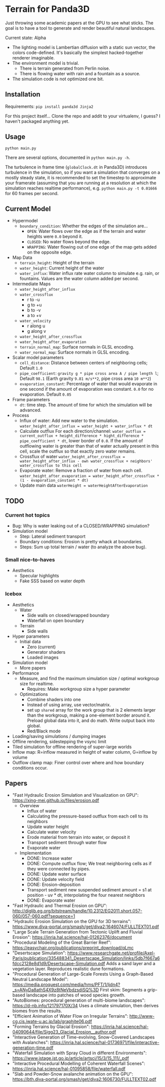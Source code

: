 Terrain for Panda3D
===================

Just throwing some academic papers at the GPU to see what sticks. The
goal is to have a tool to generate and render beautiful natural
landscapes.

Current state: Alpha
* The lighting model is Lambertian diffusion with a static sun vector,
  the colors code-defined. It's basically the simplest hacked-together
  renderer imaginable.
* The environment model is trivial.
  * There is terrain generated from Perlin noise.
  * There is flowing water with rain and a fountain as a source.
* The simulation code is not optimized one bit.


Installation
------------

Requirements: `pip install panda3d Jinja2`

For this project itself... Clone the repo and addit to your virtualenv,
I guess? I haven't packaged anything yet.


Usage
-----

`python main.py`

There are several options, documented in `python main.py -h`.

The turbulence in frame time (`globalClock.dt` in Panda3D) introduces
turbulence in the simulation, so if you want a simulation that converges
on a mostly steady state, it is recommended to set the timestep to
approximate your framerate (assuming that you are running at a
resolution at which the simulation reaches realtime performance), e.g.
`python main.py -t 0.01666` for 60 frames per second.


Current Model
-------------

* Hypermodel
  * `boundary_condition`: Whether the edges of the simulation are...
    * `OPEN`: Water flows over the edge as if the terrain and water
      heights were `0.0` beyond it.
    * `CLOSED`: No water flows beyond the edge.
    * `WRAPPING`: Water flowing out of one edge of the map gets added on
      the opposite edge.
* Map Data
  * `terrain_height`: Height of the terrain
  * `water_height`: Current height of the water
  * `water_influx`: Water influx rate water column to simulate e.g.
    rain, or fountains. Values are the water column added per second.
* Intermediate Maps
  * `water_height_after_influx`
  * `water_crossflux`
    * r to -u
    * g to +u
    * b to -v
    * a to +v
  * `water_velocity`
    * r along u
    * g along v
  * `water_height_after_crossflux`
  * `water_height_after_evaporation`
  * `terrain_normal_map`: Surface normals in GLSL encoding.
  * `water_normal_map`: Surface normals in GLSL encoding.
* Scalar model parameters
  * `cell_distance`: Distance between centers of neighboring cells;
     Default `1.0`
  * `pipe_coefficient`: `gravity g * pipe cross area A / pipe length l`;
     Default `98.1` (Earth gravity `9.81 m/s**2`, pipe cross area
     `10 m**2`)
  * `evaporation_constant`: Percentage of water that would evaporate in
    one second if the amount of evaporation was constant. `0.0` for no
    evaporation. Default `0.05`
* Frame parameters
  * `dt`: time step. The amount of time for which the simulation will be
    advanced.
* Process
  * Influx of water: Add new water to the simulation.
    `water_height_after_influx = water_height + water_influx * dt`
  * Calculate outflux
    For each direction/channel: `water_outflux = current_outflux + height_difference * hight_difference * pipe_coefficient * dt`, lower border of `0.0`.
    If the amount of outflowing water is greater than that of water
    actually present in this cell, scale the outflux so that exactly
    zero water remains.
  * Crossflux of water
    `water_height_after_crossflux = water_height_after_influx - own water_crossflux + neighbors' water_crossflux to this cell`
  * Evaporate water: Remove a fraction of water from each cell.
    `water_height_after_evaporation = water_height_after_crossflux * (1 - evaporation_constant * dt)`
  * Update main data
    `waterHeight = waterHeightAfterEvaporation`


TODO
----

### Current hot topics

* Bug: Why is water leaking out of a CLOSED/WRAPPING simulation?
* Simulation model
  * Step: Lateral sediment transport
  * Boundary conditions: Erosion is pretty whack at boundaries.
  * Steps: Sum up total terrain / water (to analyze the above bug).


### Small nice-to-haves

* Aesthetics
  * Specular highlights
  * Fake SSS based on water depth


### Icebox

* Aesthetics
  * Water
    * Side walls on closed/wrapped boundary
    * Waterfall on open boundary
  * Terrain
    * Side walls
* Hyper parameters
  * Initial data
    * Zero (current)
    * Generator shaders
    * Loaded images
* Simulation model
  * More papers
* Performance
  * Measure, and find the maximum simulation size / optimal workgroup
    size for realtime.
    * Requires: Make workgroup size a hyper parameter
  * Optimizations
    * Combine shaders into one
    * Instead of using array, use vector/matrix.
    * set up `shared` array for the work group that is 2 elements larger
      than the workgroup, making a one-element border around it. Preload
      global data into it, and do math. Write output back into global.
    * Red/Black mode
* Loading/saving simulations / dumping images
* Offline rendering, sidestepping the vsync limit
* Tiled simulation for offline rendering of super-large worlds
* Inflow map: R=inflow measured in height of water column, G=inflow by
  volume
* Outflow clamp map: Finer control over where and how boundary
  conditions occur.


Papers
------

* "Fast Hydraulic Erosion Simulation and Visualization on GPU": https://xing-mei.github.io/files/erosion.pdf
  * Overview
    * Influx of water
    * Calculating the pressure-based outflux from each cell to its neighbors
    * Update water height
    * Calculate water velocity
    * Erode material from terrain into water, or deposit it
    * Transport sediment through water flow
    * Evaporate water
  * Implementation
    * DONE: Increase water
    * DONE: Compute outflux flow; We treat neighboring cells as if they were connected by pipes.
    * DONE: Update water surface
    * DONE: Update velocity field
    * DONE: Erosion-deposition
    * Transport sediment
      new suspended sediment amount = s1 at position - uv * dt, interpolating the four nearest neighbors
    * DONE: Evaporate water
* "Fast Hydraulic and Thermal Erosion on GPU": http://diglib.eg.org/bitstream/handle/10.2312/EG2011.short.057-060/057-060.pdf?sequence=1
* "Hydraulic Erosion Simulation on the GPU for 3D terrains": https://www.diva-portal.org/smash/get/diva2:1646074/FULLTEXT01.pdf
* "Large Scale Terrain Generation from Tectonic Uplift and Fluvial Erosion": https://inria.hal.science/hal-01262376/document
* "Procedural Modeling of the Great Barrier Reef": https://easychair.org/publications/preprint_download/qLmc
* "Desertscape Simulation": https://www.researchgate.net/profile/Axel-Paris/publication/335488341_Desertscape_Simulation/links/5db7f667a6fdcc2128e8d1d9/Desertscape-Simulation.pdf
  Adds a sand layer and a vegetation layer. Reproduces realistic dune formations.
* "Procedural Generation of Large-Scale Forests Using a Graph-Based Neutral Landscape Model": https://media.proquest.com/media/hms/PFT/1/Ijdn4?_s=ANyDa8athS4X9z8tNeVbdzsdiSQ%3D
  First skim: Segments a grip-based landscape into patches of wood species growth.
* "AutoBiomes: procedural generation of multi-biome landscapes": https://d-nb.info/121797170X/34
  Uses a climate simulation, then derives biomes from the results.
* "Efficient Animation of Water Flow on Irregular Terrains": http://www-cg.cis.iwate-u.ac.jp/lab/graphite06.pdf
* "Forming Terrains by Glacial Erosion": https://inria.hal.science/hal-04090644/file/Sigg23_Glacial_Erosion__author.pdf
* "Interactive Generation of Time-evolving, Snow-Covered Landscapes with Avalanches": https://inria.hal.science/hal-01736971/file/interactive-generation-time.pdf
* "Waterfall Simulation with Spray Cloud in different Environments": https://www.jstage.jst.go.jp/article/artsci/15/3/15_111/_pdf
* "Interactive Procedural Modelling of Coherent Waterfall Scenes": https://inria.hal.science/hal-01095858/file/waterfall.pdf
* "Slab and Powder-Snow avalanche animation on the GPU": https://bth.diva-portal.org/smash/get/diva2:1606730/FULLTEXT02.pdf